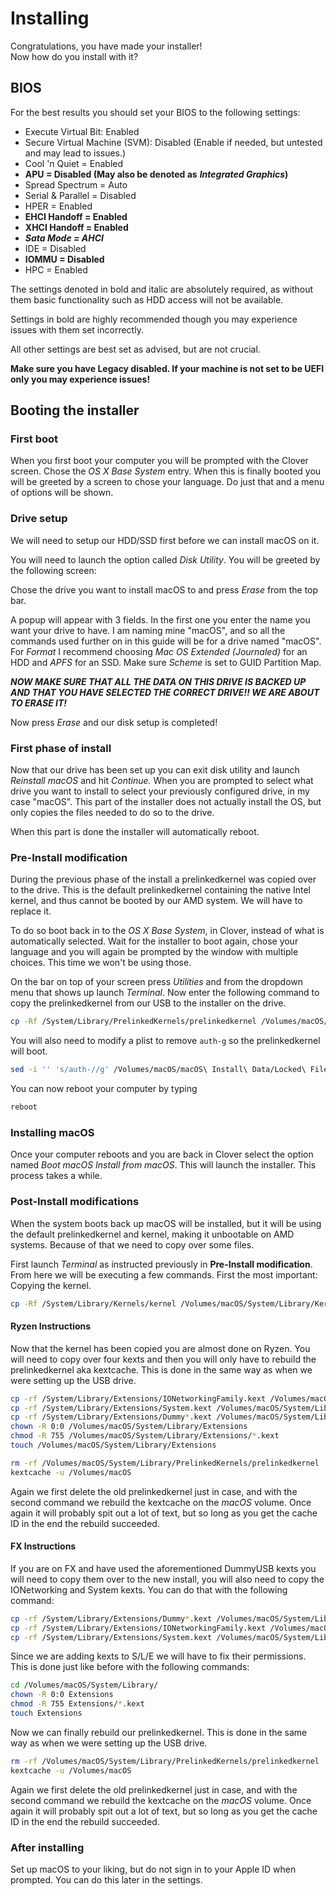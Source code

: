 # Installing

Congratulations, you have made your installer!  
Now how do you install with it?

## BIOS

For the best results you should set your BIOS to the following settings:

* Execute Virtual Bit: Enabled 
* Secure Virtual Machine \(SVM\): Disabled \(Enable if needed, but untested and may lead to issues.\)
* Cool 'n Quiet = Enabled 
* **APU = Disabled \(May also be denoted as** _**Integrated Graphics**_**\)**
* Spread Spectrum = Auto 
* Serial & Parallel = Disabled 
* HPER = Enabled 
* **EHCI Handoff = Enabled** 
* **XHCI Handoff = Enabled** 
* _**Sata Mode = AHCI**_ 
* IDE = Disabled 
* **IOMMU = Disabled**
* HPC = Enabled

The settings denoted in bold and italic are absolutely required, as without them basic functionality such as HDD access will not be available.

Settings in bold are highly recommended though you may experience issues with them set incorrectly.

All other settings are best set as advised, but are not crucial.

**Make sure you have Legacy disabled. If your machine is not set to be UEFI only you may experience issues!**

## Booting the installer

### First boot

When you first boot your computer you will be prompted with the Clover screen. Chose the _OS X Base System_ entry. When this is finally booted you will be greeted by a screen to chose your language. Do just that and a menu of options will be shown.

### Drive setup

We will need to setup our HDD/SSD first before we can install macOS on it.

You will need to launch the option called _Disk Utility_. You will be greeted by the following screen:

Chose the drive you want to install macOS to and press _Erase_ from the top bar.

A popup will appear with 3 fields. In the first one you enter the name you want your drive to have. I am naming mine "macOS", and so all the commands used further on in this guide will be for a drive named "macOS". For _Format_ I recommend choosing _Mac OS Extended \(Journaled\)_ for an HDD and _APFS_ for an SSD. Make sure _Scheme_ is set to GUID Partition Map.

_**NOW MAKE SURE THAT ALL THE DATA ON THIS DRIVE IS BACKED UP AND THAT YOU HAVE SELECTED THE CORRECT DRIVE!! WE ARE ABOUT TO ERASE IT!**_

Now press _Erase_ and our disk setup is completed!

### First phase of install

Now that our drive has been set up you can exit disk utility and launch _Reinstall macOS_ and hit _Continue._ When you are prompted to select what drive you want to install to select your previously configured drive, in my case "macOS". This part of the installer does not actually install the OS, but only copies the files needed to do so to the drive.

When this part is done the installer will automatically reboot.

### Pre-Install modification

During the previous phase of the install a prelinkedkernel was copied over to the drive. This is the default prelinkedkernel containing the native Intel kernel, and thus cannot be booted by our AMD system. We will have to replace it.

To do so boot back in to the _OS X Base System_, in Clover, instead of what is automatically selected. Wait for the installer to boot again, chose your language and you will again be prompted by the window with multiple choices. This time we won't be using those.

On the bar on top of your screen press _Utilities_ and from the dropdown menu that shows up launch _Terminal_. Now enter the following command to copy the prelinkedkernel from our USB to the installer on the drive.

```bash
cp -Rf /System/Library/PrelinkedKernels/prelinkedkernel /Volumes/macOS/macOS\ Install\ Data/Locked\ Files/Boot\ Files/prelinkedkernel
```

You will also need to modify a plist to remove `auth-g` so the prelinkedkernel will boot.

```bash
sed -i '' 's/auth-//g' /Volumes/macOS/macOS\ Install\ Data/Locked\ Files/Boot\ Files/com.apple.Boot.plist
```

You can now reboot your computer by typing

```bash
reboot
```

### Installing macOS

Once your computer reboots and you are back in Clover select the option named _Boot macOS Install from macOS_. This will launch the installer. This process takes a while.

### Post-Install modifications

When the system boots back up macOS will be installed, but it will be using the default prelinkedkernel and kernel, making it unbootable on AMD systems. Because of that we need to copy over some files.

First launch _Terminal_ as instructed previously in **Pre-Install modification**. From here we will be executing a few commands. First the most important: Copying the kernel.

```bash
cp -Rf /System/Library/Kernels/kernel /Volumes/macOS/System/Library/Kernels/kernel
```

#### Ryzen Instructions

Now that the kernel has been copied you are almost done on Ryzen. You will need to copy over four kexts and then you will only have to rebuild the prelinkedkernel aka kextcache. This is done in the same way as when we were setting up the USB drive.

```bash
cp -rf /System/Library/Extensions/IONetworkingFamily.kext /Volumes/macOS/System/Library/Extensions/IONetworkingFamily.kext
cp -rf /System/Library/Extensions/System.kext /Volumes/macOS/System/Library/Extensions/System.kext
cp -rf /System/Library/Extensions/Dummy*.kext /Volumes/macOS/System/Library/Extensions/
chown -R 0:0 /Volumes/macOS/System/Library/Extensions
chmod -R 755 /Volumes/macOS/System/Library/Extensions/*.kext
touch /Volumes/macOS/System/Library/Extensions

rm -rf /Volumes/macOS/System/Library/PrelinkedKernels/prelinkedkernel
kextcache -u /Volumes/macOS
```

Again we first delete the old prelinkedkernel just in case, and with the second command we rebuild the kextcache on the _macOS_ volume. Once again it will probably spit out a lot of text, but so long as you get the cache ID in the end the rebuild succeeded.

#### FX Instructions

If you are on FX and have used the aforementioned DummyUSB kexts you will need to copy them over to the new install, you will also need to copy the IONetworking and System kexts. You can do that with the following command:

```bash
cp -rf /System/Library/Extensions/Dummy*.kext /Volumes/macOS/System/Library/Extensions/
cp -rf /System/Library/Extensions/IONetworkingFamily.kext /Volumes/macOS/System/Library/Extensions/IONetworkingFamily.kext
cp -rf /System/Library/Extensions/System.kext /Volumes/macOS/System/Library/Extensions/System.kext
```

Since we are adding kexts to S/L/E we will have to fix their permissions. This is done just like before with the following commands:

```bash
cd /Volumes/macOS/System/Library/
chown -R 0:0 Extensions
chmod -R 755 Extensions/*.kext
touch Extensions
```

Now we can finally rebuild our prelinkedkernel. This is done in the same way as when we were setting up the USB drive.

```bash
rm -rf /Volumes/macOS/System/Library/PrelinkedKernels/prelinkedkernel
kextcache -u /Volumes/macOS
```

Again we first delete the old prelinkedkernel just in case, and with the second command we rebuild the kextcache on the _macOS_ volume. Once again it will probably spit out a lot of text, but so long as you get the cache ID in the end the rebuild succeeded.

### After installing

Set up macOS to your liking, but do not sign in to your Apple ID when prompted. You can do this later in the settings.

